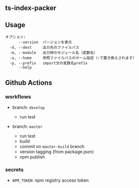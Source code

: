 ts-index-packer
----

## Usage

```
オプション:
      --version  バージョンを表示
  -d, --dest     出力先のファイルパス
  -m, --module   出力時のモジュール名（変数名）
  -a, --home     参照ファイルパスのホーム指定（~で置き換えされます）
  -p, --prefix   import文の変数名prefix
      --help
```

## Github Actions

### workflows

- branch: `develop`
  - run test

- branch: `master`
  - run test
  - build
  - commit on `master-build` branch
  - version tagging (from package.json)
  - npm publish

### secrets

- `NPM_TOKEN`: npm registry access token